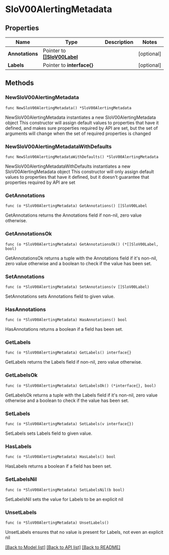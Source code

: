 # SloV00AlertingMetadata

## Properties

Name | Type | Description | Notes
------------ | ------------- | ------------- | -------------
**Annotations** | Pointer to [**[]SloV00Label**](SloV00Label.md) |  | [optional] 
**Labels** | Pointer to **interface{}** |  | [optional] 

## Methods

### NewSloV00AlertingMetadata

`func NewSloV00AlertingMetadata() *SloV00AlertingMetadata`

NewSloV00AlertingMetadata instantiates a new SloV00AlertingMetadata object
This constructor will assign default values to properties that have it defined,
and makes sure properties required by API are set, but the set of arguments
will change when the set of required properties is changed

### NewSloV00AlertingMetadataWithDefaults

`func NewSloV00AlertingMetadataWithDefaults() *SloV00AlertingMetadata`

NewSloV00AlertingMetadataWithDefaults instantiates a new SloV00AlertingMetadata object
This constructor will only assign default values to properties that have it defined,
but it doesn't guarantee that properties required by API are set

### GetAnnotations

`func (o *SloV00AlertingMetadata) GetAnnotations() []SloV00Label`

GetAnnotations returns the Annotations field if non-nil, zero value otherwise.

### GetAnnotationsOk

`func (o *SloV00AlertingMetadata) GetAnnotationsOk() (*[]SloV00Label, bool)`

GetAnnotationsOk returns a tuple with the Annotations field if it's non-nil, zero value otherwise
and a boolean to check if the value has been set.

### SetAnnotations

`func (o *SloV00AlertingMetadata) SetAnnotations(v []SloV00Label)`

SetAnnotations sets Annotations field to given value.

### HasAnnotations

`func (o *SloV00AlertingMetadata) HasAnnotations() bool`

HasAnnotations returns a boolean if a field has been set.

### GetLabels

`func (o *SloV00AlertingMetadata) GetLabels() interface{}`

GetLabels returns the Labels field if non-nil, zero value otherwise.

### GetLabelsOk

`func (o *SloV00AlertingMetadata) GetLabelsOk() (*interface{}, bool)`

GetLabelsOk returns a tuple with the Labels field if it's non-nil, zero value otherwise
and a boolean to check if the value has been set.

### SetLabels

`func (o *SloV00AlertingMetadata) SetLabels(v interface{})`

SetLabels sets Labels field to given value.

### HasLabels

`func (o *SloV00AlertingMetadata) HasLabels() bool`

HasLabels returns a boolean if a field has been set.

### SetLabelsNil

`func (o *SloV00AlertingMetadata) SetLabelsNil(b bool)`

 SetLabelsNil sets the value for Labels to be an explicit nil

### UnsetLabels
`func (o *SloV00AlertingMetadata) UnsetLabels()`

UnsetLabels ensures that no value is present for Labels, not even an explicit nil

[[Back to Model list]](../README.md#documentation-for-models) [[Back to API list]](../README.md#documentation-for-api-endpoints) [[Back to README]](../README.md)


